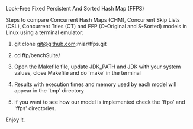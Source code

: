 
Lock-Free Fixed Persistent And Sorted Hash Map (FFPS)

Steps to compare Concurrent Hash Maps (CHM), Concurrent Skip Lists
(CSL), Concurrent Tries (CT) and FFP (O-Original and S-Sorted) models in
Linux using a terminal emulator:

1. git clone git@github.com:miar/ffps.git

2. cd ffp/benchSuite/

3. Open the Makefile file, update JDK_PATH and JDK with your system
values, close Makefile and do 'make' in the terminal

4. Results with execution times and memory used by each model will
appear in the 'tmp' directory

5. If you want to see how our model is implemented check the 'ffpo' and
'ffps' directories.

Enjoy it.